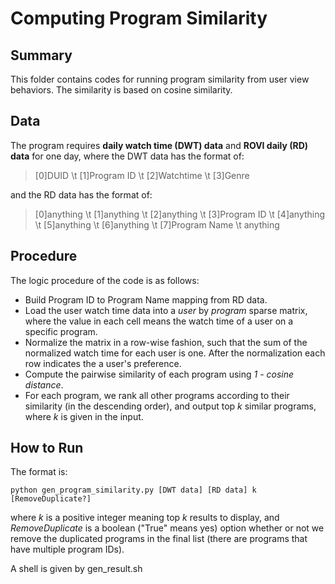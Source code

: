 Computing Program Similarity
==============

Summary
--------------

This folder contains codes for running program similarity from user view behaviors. The similarity is based on cosine similarity. 


Data
--------------
The program requires **daily watch time (DWT) data** and **ROVI daily (RD) data** for one day, where the DWT data has the format of:

> [0]DUID \t [1]Program ID \t [2]Watchtime \t [3]Genre 

and the RD data has the format of:

> [0]anything \t [1]anything \t [2]anything \t [3]Program ID \t [4]anything \t [5]anything \t [6]anything \t [7]Program Name \t anything
 
 
Procedure
--------------
The logic procedure of the code is as follows:

* Build Program ID to Program Name mapping from RD data. 
* Load the user watch time data into a *user* by *program* sparse matrix, where the value in each cell means the watch time of a user on a specific program. 
* Normalize the matrix in a row-wise fashion, such that the sum of the normalized watch time for each user is one. After the normalization each row indicates the a user's preference. 
* Compute the pairwise similarity of each program using *1 - cosine distance*. 
* For each program, we rank all other programs according to their similarity (in the descending order), and output top *k* similar programs, where *k* is given in the input.   

How to Run
--------------
The format is:

```shell
python gen_program_similarity.py [DWT data] [RD data] k [RemoveDuplicate?]
```

where *k* is a positive integer meaning top *k* results to display, and *RemoveDuplicate* is a boolean ("True" means yes) option whether or not we remove the duplicated programs in the final list (there are programs that have multiple program IDs). 

A shell is given by gen_result.sh

